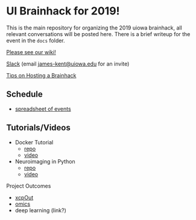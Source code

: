 # UI Brainhack for 2019!

This is the main repository for organizing the 2019 uiowa brainhack, all relevant conversations will be posted here.
There is a brief writeup for the event in the `docs` folder.

[Please see our wiki!](https://github.com/brainhack-uiowa/2019-brainhack/wiki)

[Slack](https://2019uibrainhack.slack.com) (email james-kent@uiowa.edu for an invite)

[Tips on Hosting a Brainhack](https://www.brainhack.org/host.html)

## Schedule

- [spreadsheet of events](https://docs.google.com/spreadsheets/d/1slRdT54yi3xVNyoKzdnAt4Xi1NAjDegUmQzQO-rXjLQ/edit#gid=0)

## Tutorials/Videos

- Docker Tutorial
  - [repo](https://github.com/jdkent/tutDockerRstudio)
  - [video](https://www.youtube.com/watch?v=mXT0HXu4uQY&list=PLXFuA4Ik1nXeeNPLEYZgMSMi5CDwwvRn7)
- Neuroimaging in Python
  - [repo](https://github.com/miykael/workshop_cambridge)
  - [video](https://www.youtube.com/watch?v=0KmuaOKMER0&list=PLXFuA4Ik1nXeeNPLEYZgMSMi5CDwwvRn7)

Project Outcomes

- [xcpOut](https://github.com/HBClab/xcpOut)
- [omics](https://github.com/Kwamewusu/uihh_nowusu)
- deep learning (link?)
